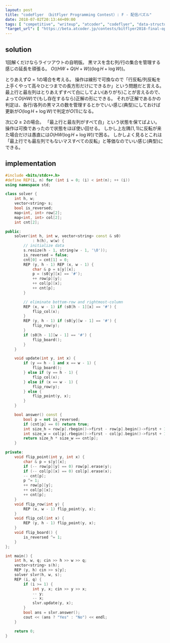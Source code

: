 ```yaml
---
layout: post
title: "codeFlyer （bitFlyer Programming Contest）: F - 配信パズル"
date: 2018-07-02T20:13:44+09:00
tags: [ "competitive", "writeup", "atcoder", "codeflyer", "data-structure" ]
"target_url": [ "https://beta.atcoder.jp/contests/bitflyer2018-final-open/tasks/bitflyer2018_final_f" ]
---
```


## solution

$1$回解くだけならライツアウトの自明版。
黒マスを含む列/行の集合を管理する感じの延長を頑張る。
$O((HW + Q (H + W))(\log H + \log W))$。

とりあえず$Q = 1$の場合を考える。
操作は線形で可換なので「行反転/列反転を上手くやって高々ひとつまでの長方形だけにできるか」という問題だと言える。
最上行と最左列はとりあえずすべて白にしてよい(ありがち)ことが言えるので、よって$O(HW)$で(もし存在するなら)正解の形にできる。
それが正解であるかの判定は、各行/各列の黒マスの数を管理するとかでいい感じ(典型)にしておけば更新が$O(\log H + \log W)$で判定が$O(1)$になる。

次に$Q \ge 2$の場合。
「最上行と最左列がすべて白」という状態を保てばよい。
操作は可換であったので状態をほぼ使い回せる。
しかし上左隅$(1, 1)$に反転が来た場合だけは愚直には$O(HW (\log H + \log W))$で困る。
しかしよく見るとこれは「最上行でも最左列でもないマスすべての反転」と等価なのでいい感じ(典型)にできる。

## implementation

``` c++
#include <bits/stdc++.h>
#define REP(i, n) for (int i = 0; (i) < int(n); ++ (i))
using namespace std;

class solver {
    int h, w;
    vector<string> s;
    bool is_reversed;
    map<int, int> row[2];
    map<int, int> col[2];
    int cnt[2];

public:
    solver(int h, int w, vector<string> const & s0)
            : h(h), w(w) {
        // initialize data
        s.resize(h - 1, string(w - 1, '\0'));
        is_reversed = false;
        cnt[0] = cnt[1] = 0;
        REP (y, h - 1) REP (x, w - 1) {
            char & p = s[y][x];
            p = (s0[y][x] == '#');
            ++ row[p][y];
            ++ col[p][x];
            ++ cnt[p];
        }

        // eliminate bottom-row and rightmost-column
        REP (x, w - 1) if (s0[h - 1][x] == '#') {
            flip_col(x);
        }
        REP (y, h - 1) if (s0[y][w - 1] == '#') {
            flip_row(y);
        }
        if (s0[h - 1][w - 1] == '#') {
            flip_board();
        }
    }

    void update(int y, int x) {
        if (y == h - 1 and x == w - 1) {
            flip_board();
        } else if (y == h - 1) {
            flip_col(x);
        } else if (x == w - 1) {
            flip_row(y);
        } else {
            flip_point(y, x);
        }
    }

    bool answer() const {
        bool p = not is_reversed;
        if (cnt[p] == 0) return true;
        int size_h = row[p].rbegin()->first - row[p].begin()->first + 1;
        int size_w = col[p].rbegin()->first - col[p].begin()->first + 1;
        return size_h * size_w == cnt[p];
    }

private:
    void flip_point(int y, int x) {
        char & p = s[y][x];
        if (-- row[p][y] == 0) row[p].erase(y);
        if (-- col[p][x] == 0) col[p].erase(x);
        -- cnt[p];
        p ^= 1;
        ++ row[p][y];
        ++ col[p][x];
        ++ cnt[p];
    }
    void flip_row(int y) {
        REP (x, w - 1) flip_point(y, x);
    }
    void flip_col(int x) {
        REP (y, h - 1) flip_point(y, x);
    }
    void flip_board() {
        is_reversed ^= 1;
    }
};

int main() {
    int h, w, q; cin >> h >> w >> q;
    vector<string> s(h);
    REP (y, h) cin >> s[y];
    solver slvr(h, w, s);
    REP (i, q) {
        if (i >= 1) {
            int y, x; cin >> y >> x;
            -- y;
            -- x;
            slvr.update(y, x);
        }
        bool ans = slvr.answer();
        cout << (ans ? "Yes" : "No") << endl;
    }

    return 0;
}
```
